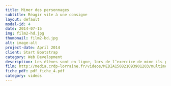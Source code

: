 ```yaml
---
title: Mimer des personnages
subtitle: Réagir vite à une consigne
layout: default
modal-id: 4
date: 2014-07-15
img: film2-hd.jpg
thumbnail: film2-bd.jpg
alt: image-alt
project-date: April 2014
client: Start Bootstrap
category: Web Development
description: Les élèves sont en ligne, lors de l’exercice de mime ils peuvent se déplacer mais ils doivent se remettre très vite en ligne au signal (frappé des mains). Les consignes sont transmises en allemand. Utilisation du non-verbal pour aider à la compréhension des consignes.
film: http://media.crdp-lorraine.fr/videos/MEDIA150821093901203/multimedia/MEDIA150821093901203.mp4
fiche_pdf: pdf_fiche_4.pdf
category: videos
---
```

